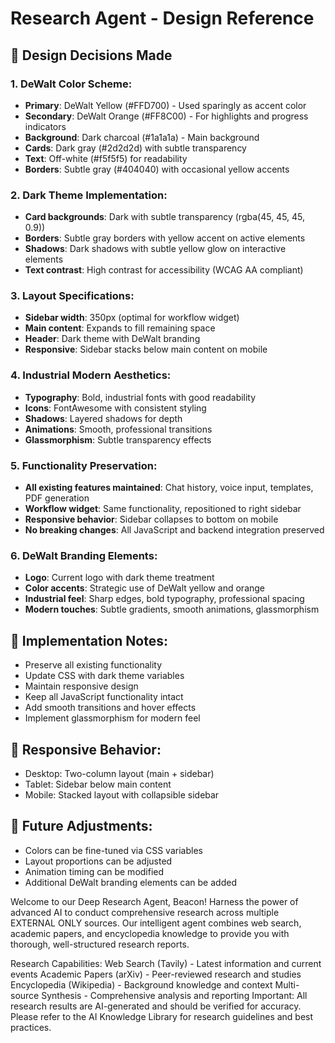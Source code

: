 # Research Agent - Design Reference

## 🎨 Design Decisions Made

### **1. DeWalt Color Scheme:**
- **Primary**: DeWalt Yellow (#FFD700) - Used sparingly as accent color
- **Secondary**: DeWalt Orange (#FF8C00) - For highlights and progress indicators
- **Background**: Dark charcoal (#1a1a1a) - Main background
- **Cards**: Dark gray (#2d2d2d) with subtle transparency
- **Text**: Off-white (#f5f5f5) for readability
- **Borders**: Subtle gray (#404040) with occasional yellow accents

### **2. Dark Theme Implementation:**
- **Card backgrounds**: Dark with subtle transparency (rgba(45, 45, 45, 0.9))
- **Borders**: Subtle gray borders with yellow accent on active elements
- **Shadows**: Dark shadows with subtle yellow glow on interactive elements
- **Text contrast**: High contrast for accessibility (WCAG AA compliant)

### **3. Layout Specifications:**
- **Sidebar width**: 350px (optimal for workflow widget)
- **Main content**: Expands to fill remaining space
- **Header**: Dark theme with DeWalt branding
- **Responsive**: Sidebar stacks below main content on mobile

### **4. Industrial Modern Aesthetics:**
- **Typography**: Bold, industrial fonts with good readability
- **Icons**: FontAwesome with consistent styling
- **Shadows**: Layered shadows for depth
- **Animations**: Smooth, professional transitions
- **Glassmorphism**: Subtle transparency effects

### **5. Functionality Preservation:**
- **All existing features maintained**: Chat history, voice input, templates, PDF generation
- **Workflow widget**: Same functionality, repositioned to right sidebar
- **Responsive behavior**: Sidebar collapses to bottom on mobile
- **No breaking changes**: All JavaScript and backend integration preserved

### **6. DeWalt Branding Elements:**
- **Logo**: Current logo with dark theme treatment
- **Color accents**: Strategic use of DeWalt yellow and orange
- **Industrial feel**: Sharp edges, bold typography, professional spacing
- **Modern touches**: Subtle gradients, smooth animations, glassmorphism

## 🔧 Implementation Notes:
- Preserve all existing functionality
- Update CSS with dark theme variables
- Maintain responsive design
- Keep all JavaScript functionality intact
- Add smooth transitions and hover effects
- Implement glassmorphism for modern feel

## 📱 Responsive Behavior:
- Desktop: Two-column layout (main + sidebar)
- Tablet: Sidebar below main content
- Mobile: Stacked layout with collapsible sidebar

## 🎯 Future Adjustments:
- Colors can be fine-tuned via CSS variables
- Layout proportions can be adjusted
- Animation timing can be modified
- Additional DeWalt branding elements can be added


Welcome to our Deep Research Agent, Beacon!
Harness the power of advanced AI to conduct comprehensive research across multiple EXTERNAL ONLY sources. Our intelligent agent combines web search, academic papers, and encyclopedia knowledge to provide you with thorough, well-structured research reports.

Research Capabilities:
Web Search (Tavily) - Latest information and current events
Academic Papers (arXiv) - Peer-reviewed research and studies
Encyclopedia (Wikipedia) - Background knowledge and context
Multi-source Synthesis - Comprehensive analysis and reporting
Important: All research results are AI-generated and should be verified for accuracy. Please refer to the AI Knowledge Library for research guidelines and best practices.